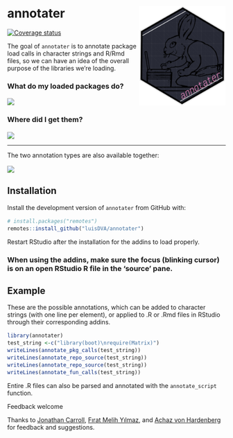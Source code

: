 
<!-- README.md is generated from README.Rmd. Please edit that file -->

# annotater <img src='man/figures/logo.png' align="right" height="230"/>

<!-- badges: start -->

[![Coverage
status](https://codecov.io/gh/luisDVA/annotater/branch/master/graph/badge.svg)](https://codecov.io/github/luisDVA/annotater?branch=master)
<!-- badges: end -->

The goal of `annotater` is to annotate package load calls in character
strings and R/Rmd files, so we can have an idea of the overall purpose
of the libraries we’re loading.

### What do my loaded packages do?

<img src='https://raw.githubusercontent.com/luisdva/annotater/master/inst/media/annotcalls.gif' align="center" width="340px" />

### Where did I get them?

<img src='https://raw.githubusercontent.com/luisdva/annotater/master/inst/media/repos2.gif' align="center" width="340px" />

-----

The two annotation types are also available together:

<img src='https://raw.githubusercontent.com/luisdva/annotater/master/inst/media/repostitles.gif' align="center" width="340px" />

## Installation

Install the development version of `annotater` from GitHub with:

``` r
# install.packages("remotes")
remotes::install_github("luisDVA/annotater")
```

Restart RStudio after the installation for the addins to load properly.

### When using the addins, make sure the focus (blinking cursor) is on an open RStudio R file in the ‘source’ pane.

## Example

These are the possible annotations, which can be added to character
strings (with one line per element), or applied to .R or .Rmd files in
RStudio through their corresponding addins.

``` r
library(annotater)
test_string <-c("library(boot)\nrequire(Matrix)")
writeLines(annotate_pkg_calls(test_string))
writeLines(annotate_repo_source(test_string))
writeLines(annotate_repo_source(test_string))
writeLines(annotate_fun_calls(test_string))
```

Entire .R files can also be parsed and annotated with the
`annotate_script` function.

Feedback welcome

Thanks to [Jonathan Carroll](https://github.com/jonocarroll), [Fırat
Melih Yılmaz](https://twitter.com/fratmelhylmaz), and [Achaz von
Hardenberg](https://github.com/achazhardenberg) for feedback and
suggestions.
